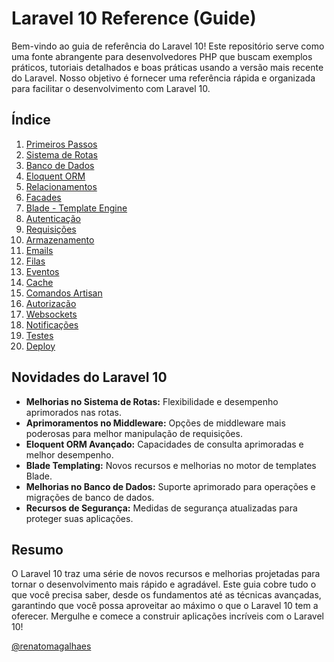 # Laravel 10 Reference (Guide)

Bem-vindo ao guia de referência do Laravel 10! Este repositório serve como uma fonte abrangente para desenvolvedores PHP que buscam exemplos práticos, tutoriais detalhados e boas práticas usando a versão mais recente do Laravel. Nosso objetivo é fornecer uma referência rápida e organizada para facilitar o desenvolvimento com Laravel 10.

## Índice

1. [Primeiros Passos](./getting-started/getting-started.md)
2. [Sistema de Rotas](./routing/routing.md)
3. [Banco de Dados](./database/database.md)
4. [Eloquent ORM](./eloquent-orm/eloquent-orm.md)
5. [Relacionamentos](./relationships/relationships.md)
6. [Facades](./facades/facades.md)
7. [Blade - Template Engine](./blade/blade.md)
8. [Autenticação](./authentication/authentication.md)
9. [Requisições](./requests/requests.md)
10. [Armazenamento](./storage/storage.md)
11. [Emails](./emails/emails.md)
12. [Filas](./queues/queues.md)
13. [Eventos](./events/events.md)
14. [Cache](./cache/cache.md)
15. [Comandos Artisan](./artisan/artisan.md)
16. [Autorização](./authorization/authorization.md)
17. [Websockets](./websockets/websockets.md)
18. [Notificações](./notifications/notifications.md)
19. [Testes](./testing/testing.md)
20. [Deploy](./deployment/deployment.md)

## Novidades do Laravel 10

- **Melhorias no Sistema de Rotas:** Flexibilidade e desempenho aprimorados nas rotas.
- **Aprimoramentos no Middleware:** Opções de middleware mais poderosas para melhor manipulação de requisições.
- **Eloquent ORM Avançado:** Capacidades de consulta aprimoradas e melhor desempenho.
- **Blade Templating:** Novos recursos e melhorias no motor de templates Blade.
- **Melhorias no Banco de Dados:** Suporte aprimorado para operações e migrações de banco de dados.
- **Recursos de Segurança:** Medidas de segurança atualizadas para proteger suas aplicações.

## Resumo

O Laravel 10 traz uma série de novos recursos e melhorias projetadas para tornar o desenvolvimento mais rápido e agradável. Este guia cobre tudo o que você precisa saber, desde os fundamentos até as técnicas avançadas, garantindo que você possa aproveitar ao máximo o que o Laravel 10 tem a oferecer. Mergulhe e comece a construir aplicações incríveis com o Laravel 10!

[@renatomagalhaes](https://github.com/renatomagalhaes)